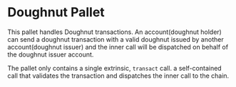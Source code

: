 # Doughnut Pallet
This pallet handles Doughnut transactions. An account(doughnut holder) can send a doughnut transaction with a valid
doughnut issued by another account(doughnut issuer) and the inner call will be dispatched on behalf of the doughnut issuer account.

The pallet only contains a single extrinsic, `transact` call. a self-contained call that validates the transaction
and dispatches the inner call to the chain.
